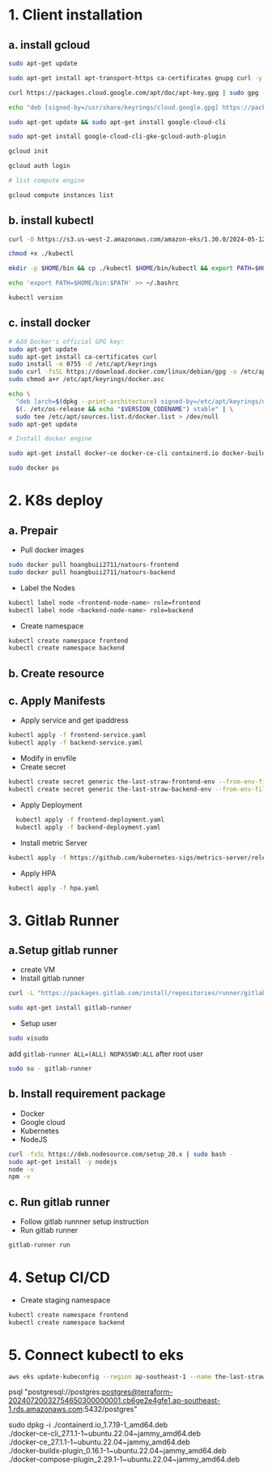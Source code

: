 # 1. Client installation
## a. install gcloud
```bash
sudo apt-get update

sudo apt-get install apt-transport-https ca-certificates gnupg curl -y

curl https://packages.cloud.google.com/apt/doc/apt-key.gpg | sudo gpg --dearmor -o /usr/share/keyrings/cloud.google.gpg

echo "deb [signed-by=/usr/share/keyrings/cloud.google.gpg] https://packages.cloud.google.com/apt cloud-sdk main" | sudo tee -a /etc/apt/sources.list.d/google-cloud-sdk.list

sudo apt-get update && sudo apt-get install google-cloud-cli

sudo apt-get install google-cloud-cli-gke-gcloud-auth-plugin

gcloud init

gcloud auth login

# list compute engine

gcloud compute instances list
```

## b. install kubectl
```bash
curl -O https://s3.us-west-2.amazonaws.com/amazon-eks/1.30.0/2024-05-12/bin/linux/amd64/kubectl

chmod +x ./kubectl

mkdir -p $HOME/bin && cp ./kubectl $HOME/bin/kubectl && export PATH=$HOME/bin:$PATH

echo 'export PATH=$HOME/bin:$PATH' >> ~/.bashrc

kubectl version
```
## c. install docker
```bash
# Add Docker's official GPG key:
sudo apt-get update
sudo apt-get install ca-certificates curl
sudo install -m 0755 -d /etc/apt/keyrings
sudo curl -fsSL https://download.docker.com/linux/debian/gpg -o /etc/apt/keyrings/docker.asc
sudo chmod a+r /etc/apt/keyrings/docker.asc

echo \
  "deb [arch=$(dpkg --print-architecture) signed-by=/etc/apt/keyrings/docker.asc] https://download.docker.com/linux/debian \
  $(. /etc/os-release && echo "$VERSION_CODENAME") stable" | \
  sudo tee /etc/apt/sources.list.d/docker.list > /dev/null
sudo apt-get update

# Install docker engine 

sudo apt-get install docker-ce docker-ce-cli containerd.io docker-buildx-plugin docker-compose-plugin -y

sudo docker ps
```
# 2. K8s deploy
## a. Prepair
- Pull docker images
```bash
sudo docker pull hoangbuii2711/natours-frontend
sudo docker pull hoangbuii2711/natours-backend
```
- Label the Nodes
```bash
kubectl label node <frontend-node-name> role=frontend
kubectl label node <backend-node-name> role=backend
```
- Create namespace
```bash
kubectl create namespace frontend
kubectl create namespace backend
```
## b. Create resource
## c. Apply Manifests
- Apply service and get ipaddress
```bash
kubectl apply -f frontend-service.yaml
kubectl apply -f backend-service.yaml
```
- Modify in envfile
- Create secret
```bash
kubectl create secret generic the-last-straw-frontend-env --from-env-file=frontend.env -n frontend
kubectl create secret generic the-last-straw-backend-env --from-env-file=backend.env -n backend
```
- Apply Deployment
```bash
  kubectl apply -f frontend-deployment.yaml
  kubectl apply -f backend-deployment.yaml
```
- Install metric Server
```bash
kubectl apply -f https://github.com/kubernetes-sigs/metrics-server/releases/latest/download/components.yaml
```
- Apply HPA
```bash
kubectl apply -f hpa.yaml
```
# 3. Gitlab Runner
## a.Setup gitlab runner
- create VM
- Install gitlab runner
```bash
curl -L "https://packages.gitlab.com/install/repositories/runner/gitlab-runner/script.deb.sh" | sudo bash

sudo apt-get install gitlab-runner
```
- Setup user
```bash
sudo visudo
```
add ```gitlab-runner ALL=(ALL) NOPASSWD:ALL``` after root user
```bash
sudo su - gitlab-runner
```
## b. Install requirement package
- Docker
- Google cloud 
- Kubernetes
- NodeJS
```bash
curl -fsSL https://deb.nodesource.com/setup_20.x | sudo bash -
sudo apt-get install -y nodejs
node -v
npm -v
```
## c. Run gitlab runner
- Follow gitlab runnner setup instruction
- Run gitlab runner
```bash
gitlab-runner run
```
# 4. Setup CI/CD
- Create staging namespace
```bash
kubectl create namespace frontend
kubectl create namespace backend
```
# 5. Connect kubectl to eks
```bash
aws eks update-kubeconfig --region ap-southeast-1 --name the-last-straw-cluster
```
psql "postgresql://postgres:postgres@terraform-20240720032754650300000001.cb6ge2e4gfe1.ap-southeast-1.rds.amazonaws.com:5432/postgres"


sudo dpkg -i ./containerd.io_1.7.19-1_amd64.deb \
  ./docker-ce-cli_27.1.1-1~ubuntu.22.04~jammy_amd64.deb \
  ./docker-ce_27.1.1-1~ubuntu.22.04~jammy_amd64.deb \
  ./docker-buildx-plugin_0.16.1-1~ubuntu.22.04~jammy_amd64.deb \
  ./docker-compose-plugin_2.29.1-1~ubuntu.22.04~jammy_amd64.deb